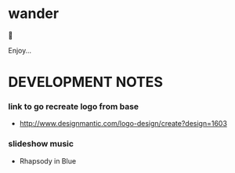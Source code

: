 # wander

:tada:

Enjoy… 

# DEVELOPMENT NOTES

### link to go recreate logo from base
- http://www.designmantic.com/logo-design/create?design=1603

### slideshow music
- Rhapsody in Blue 

